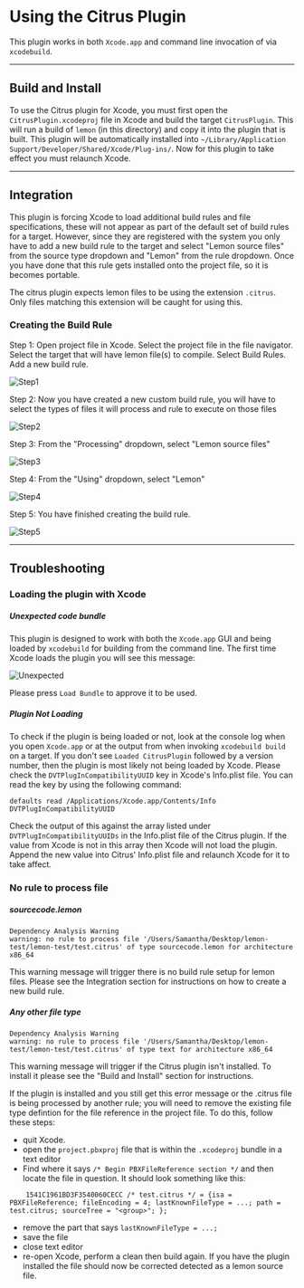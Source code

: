 # Using the Citrus Plugin

This plugin works in both `Xcode.app` and command line invocation of via `xcodebuild`. 

---

## Build and Install 
To use the Citrus plugin for Xcode, you must first open the `CitrusPlugin.xcodeproj` file in Xcode and build the target `CitrusPlugin`. This will run a build of `lemon` (in this directory) and copy it into the plugin that is built. This plugin will be automatically installed into `~/Library/Application Support/Developer/Shared/Xcode/Plug-ins/`. Now for this plugin to take effect you must relaunch Xcode. 

---

## Integration
This plugin is forcing Xcode to load additional build rules and file specifications, these will not appear as part of the default set of build rules for a target. However, since they are registered with the system you only have to add a new build rule to the target and select "Lemon source files" from the source type dropdown and "Lemon" from the rule dropdown. Once you have done that this rule gets installed onto the project file, so it is becomes portable.

The citrus plugin expects lemon files to be using the extension `.citrus`. Only files matching this extension will be caught for using this.

### Creating the Build Rule

Step 1: Open project file in Xcode. Select the project file in the file navigator. Select the target that will have lemon file(s) to compile. Select Build Rules. Add a new build rule.

![Step1](/plugin-readme-assets/Step1.png)

Step 2: Now you have created a new custom build rule, you will have to select the types of files it will process and rule to execute on those files

![Step2](/plugin-readme-assets/Step2.png)

Step 3: From the "Processing" dropdown, select "Lemon source files"

![Step3](/plugin-readme-assets/Step3.png)

Step 4: From the "Using" dropdown, select "Lemon"

![Step4](/plugin-readme-assets/Step4.png)

Step 5: You have finished creating the build rule.

![Step5](/plugin-readme-assets/Step5.png)

---

## Troubleshooting



### Loading the plugin with Xcode

##### Unexpected code bundle

This plugin is designed to work with both the `Xcode.app` GUI and being loaded by `xcodebuild` for building from the command line. The first time Xcode loads the plugin you will see this message:

![Unexpected](/plugin-readme-assets/Unexpected.png)

Please press `Load Bundle` to approve it to be used.


##### Plugin Not Loading

To check if the plugin is being loaded or not, look at the console log when you open `Xcode.app` or at the output from when invoking `xcodebuild build` on a target. If you don't see `Loaded CitrusPlugin` followed by a version number, then the plugin is most likely not being loaded by Xcode. Please check the `DVTPlugInCompatibilityUUID` key in Xcode's Info.plist file. You can read the key by using the following command:

	defaults read /Applications/Xcode.app/Contents/Info DVTPlugInCompatibilityUUID

Check the output of this against the array listed under `DVTPlugInCompatibilityUUIDs` in the Info.plist file of the Citrus plugin. If the value from Xcode is not in this array then Xcode will not load the plugin. Append the new value into Citrus' Info.plist file and relaunch Xcode for it to take affect.

### No rule to process file

##### sourcecode.lemon

	Dependency Analysis Warning
	warning: no rule to process file '/Users/Samantha/Desktop/lemon-test/lemon-test/test.citrus' of type sourcecode.lemon for architecture x86_64

This warning message will trigger there is no build rule setup for lemon files. Please see the Integration section for instructions on how to create a new build rule.


##### Any other file type

	Dependency Analysis Warning
	warning: no rule to process file '/Users/Samantha/Desktop/lemon-test/lemon-test/test.citrus' of type text for architecture x86_64

This warning message will trigger if the Citrus plugin isn't installed. To install it please see the "Build and Install" section for instructions.

If the plugin is installed and you still get this error message or the .citrus file is being processed by another rule; you will need to remove the existing file type defintion for the file reference in the project file. To do this, follow these steps:

* quit Xcode.
* open the `project.pbxproj` file that is within the `.xcodeproj` bundle in a text editor
* Find where it says `/* Begin PBXFileReference section */` and then locate the file in question. It should look something like this:

```
	1541C1961BD3F3540060CECC /* test.citrus */ = {isa = PBXFileReference; fileEncoding = 4; lastKnownFileType = ...; path = test.citrus; sourceTree = "<group>"; };	
```

* remove the part that says `lastKnownFileType = ...;`
* save the file
* close text editor
* re-open Xcode, perform a clean then build again. If you have the plugin installed the file should now be corrected detected as a lemon source file.
